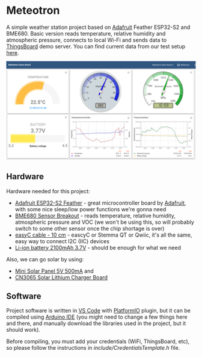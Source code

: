 # Meteotron

A simple weather station project based on [Adafruit](https://www.adafruit.com/) Feather ESP32-S2 and BME680. Basic version reads temperature, relative humidity and atmospheric pressure, connects to local Wi-Fi and sends data to [ThingsBoard](https://demo.thingsboard.io/) demo server. You can find current data from our test setup [here](https://bit.ly/3z5tDIx).

![meteotron dashboard](img/meteotron_dashboard.png)

## Hardware

Hardware needed for this project:
* [Adafruit ESP32-S2 Feather](https://www.diykits.eu/products/wireless/p_12015) - great microcontroller board by [Adafruit](https://www.adafruit.com/), with some nice sleep/low power functions we're gonna need
* [BME680 Sensor Breakout](https://www.diykits.eu/products/sensors/p_11997) - reads temperature, relative humidity, atmospheric pressure and VOC (we won't be using this, so will probably switch to some other sensor once the chip shortage is over)
* [easyC cable - 10 cm](https://www.diykits.eu/products/connectorsandwires/p_11733) - eascyC or Stemma QT or Qwiic, it's all the same, easy way to connect I2C (IIC) devices
* [Li-ion battery 2100mAh 3.7V](https://www.diykits.eu/products/power/p_12004) - should be enough for what we need

Also, we can go solar by using:
* [Mini Solar Panel 5V 500mA](https://www.diykits.eu/products/power/p_10668) and
* [CN3065 Solar Lithium Charger Board](https://www.diykits.eu/products/power/p_11930) 

## Software

Project software is written in [VS Code](https://code.visualstudio.com/) with [PlatformIO](https://platformio.org/) plugin, but it can be compiled using [Arduino IDE](https://www.arduino.cc/en/software) (you might need to change a few things here and there, and manually download the libraries used in the project, but it should work). 

Before compiling, you must add your credentials (WiFi, ThingsBoard, etc), so please follow the instructions in _include/CredentialsTemplate.h_ file.
